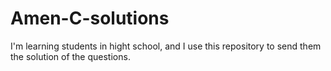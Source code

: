 # Amen-C-solutions
I'm learning students in hight school,
and I use this repository to send them the solution of the questions.
